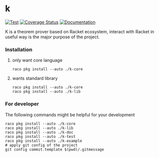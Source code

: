 # k

[![Test](https://github.com/racket-tw/k/actions/workflows/test.yml/badge.svg)](https://github.com/racket-tw/k/actions/workflows/test.yml)
[![Coverage Status](https://coveralls.io/repos/github/racket-tw/k/badge.svg?branch=develop)](https://coveralls.io/github/racket-tw/k?branch=develop)
[![Documentation](https://img.shields.io/badge/docs-published-blue)](https://docs.racket-lang.org/k/)

K is a theorem prover based on Racket ecosystem, interact with Racket in useful way is the major purpose of the project.

### Installation

1. only want core language
    ```shell
    raco pkg install --auto ./k-core
    ```
2. wants standard library
    ```shell
    raco pkg install --auto ./k-core
    raco pkg install --auto ./k-lib
    ```

### For developer

The following commands might be helpful for your development

```shell
raco pkg install --auto ./k-core
raco pkg install --auto ./k-lib
raco pkg install --auto ./k-doc
raco pkg install --auto ./k-test
raco pkg install --auto ./k-example
# apply git config of the project
git config commit.template $(pwd)/.gitmessage
```

